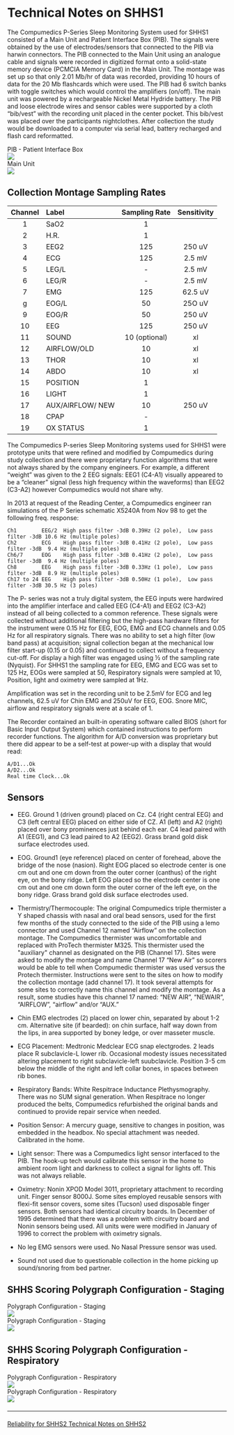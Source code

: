 # Technical Notes on SHHS1

The Compumedics P-Series Sleep Monitoring System used for SHHS1 consisted of a Main Unit and Patient Interface Box (PIB). The signals were obtained by the use of electrodes/sensors that  connected to the PIB via harwin connectors. The PIB connected to the Main Unit using an analogue cable and  signals were recorded in digitized format onto a solid-state memory device (PCMCIA Memory Card) in the Main Unit. The montage was set up so that only 2.01 Mb/hr of data was recorded, providing 10 hours of data for the 20 Mb flashcards which were used.   The PIB had 6 switch banks with toggle switches which would control the amplifiers (on/off). The main unit was powered by a rechargeable Nickel Metal Hydride battery. The PIB and loose electrode wires and sensor cables were supported by a cloth “bib/vest” with the recording unit placed in the center pocket. This bib/vest was placed over the participants nightclothes. After collection the study would be downloaded to a computer via serial lead, battery recharged and flash card reformatted.

<div class="row">
  <div class="col-xs-12 col-sm-6">
    <div class="panel panel-default">
      <div class="panel-heading">
        <span class="panel-title">PIB - Patient Interface Box</span>
      </div>
      <div class="center">
        <a href=":images_path:/psge/psge01.png?inline=1">
          <img src=":images_path:/psge/psge01.png">
        </a>
      </div>
    </div>
  </div>
  <div class="col-xs-12 col-sm-6">
    <div class="panel panel-default">
      <div class="panel-heading">
        <span class="panel-title">Main Unit</span>
      </div>
      <div class="center">
        <a href=":images_path:/psge/psge02.png?inline=1">
          <img src=":images_path:/psge/psge02.png">
        </a>
      </div>
    </div>
  </div>
</div>

## Collection Montage Sampling Rates

|  Channel  |  Label             |  Sampling Rate   |  Sensitivity  |
|:---------:|:-------------------|:----------------:|:-------------:|
| 1         |  SaO2              |    1             |               |
| 2         |  H.R.              |    1             |               |
| 3         |  EEG2              |  125             |  250  uV      |
| 4         |  ECG               |  125             |   2.5 mV      |
| 5         |  LEG/L             |   -              |   2.5 mV      |
| 6         |  LEG/R             |   -              |   2.5 mV      |
| 7         |  EMG               |  125             |  62.5 uV      |
| g         |  EOG/L             |   50             |  25O  uV      |
| 9         |  EOG/R             |   50             |  250  uV      |
| 10        |  EEG               |  125             |  250  uV      |
| 11        |  SOUND             |   10 (optional)  |       xl      |
| 12        |  AIRFLOW/OLD       |   10             |       xl      |
| 13        |  THOR              |   10             |       xl      |
| 14        |  ABDO              |   10             |       xl      |
| 15        |  POSITION          |    1             |               |
| 16        |  LIGHT             |    1             |               |
| 17        |  AUX/AlRFLOW/ NEW  |   10             |  250 uV       |
| 18        |  CPAP              |   -              |               |
| 19        |  OX STATUS         |    1             |               |



The Compumedics P-series Sleep Monitoring systems used for SHHS1 were prototype units that were refined and modified by Compumedics during study collection and there were  proprietary function algorithms that were not always shared by the company engineers. For example, a different “weight” was given to the 2 EEG signals: EEG1 (C4-A1) visually appeared to be a “cleaner” signal (less high frequency within the waveforms) than EEG2 (C3-A2) however Compumedics would not share why.

In 2013 at request of the Reading Center, a Compumedics engineer ran simulations of the P Series schematic X5240A from Nov 98 to get the following freq. response:

```
Ch1        EEG/2  High pass filter -3dB 0.39Hz (2 pole),  Low pass filter -3dB 10.6 Hz (multiple poles)
Ch2        ECG    High pass filter -3dB 0.41Hz (2 pole),  Low pass filter -3dB  9.4 Hz (multiple poles)
Ch6/7      EOG    High pass filter -3dB 0.41Hz (2 pole),  Low pass filter -3dB  9.4 Hz (multiple poles)
Ch8        EEG    High pass filter -3dB 0.33Hz (1 pole),  Low pass filter -3dB  8.9 Hz (multiple poles)
Ch17 to 24 EEG    High pass filter -3dB 0.50Hz (1 pole),  Low pass filter -3dB 30.5 Hz (3 poles)
```

The P- series was not a truly digital system, the EEG inputs were hardwired into the amplifier interface and called EEG (C4-A1) and EEG2 (C3-A2) instead of all being collected to a common reference.  These signals were collected without additional filtering but the high-pass hardware filters for the instrument were 0.15 Hz for EEG, EOG, EMG and ECG channels and 0.05 Hz for all respiratory signals.  There was no ability to set a high filter (low band pass) at acquisition; signal collection began at the mechanical low filter start-up (0.15 or 0.05) and continued to collect without a frequency cut-off.  For display a high filter was engaged using ½ of the sampling rate (Nyquist).  For SHHS1 the sampling rate for EEG, EMG and ECG was set to 125 Hz,  EOGs were sampled at 50, Respiratory signals were sampled at 10, Position, light and oximetry were sampled at 1Hz.

Amplification was set in the recording unit to be 2.5mV for ECG and leg channels, 62.5 uV for Chin EMG and 250uV for EEG, EOG.  Snore MIC, airflow and respiratory signals were at a scale of 1.

The Recorder contained an built-in operating software called BIOS (short for Basic Input Output System) which contained instructions to perform recorder functions.  The algorithm for A/D conversion was proprietary but there did appear to be a self-test at power-up with a display that would read:

```
A/D1...Ok
A/D2...Ok
Real time Clock...Ok
```

## Sensors

- EEG. Ground 1 (driven ground) placed on Cz.  C4 (right central EEG) and C3 (left central EEG) placed on either side of CZ.  A1 (left) and A2 (right) placed over bony prominences just behind each ear.  C4 lead paired with A1 (EEG1), and C3 lead paired to A2 (EEG2).  Grass brand gold disk surface electrodes used.

- EOG. Ground1 (eye reference) placed on center of forehead, above the bridge of the nose (nasion).  Right EOG placed so electrode center is one cm out and one cm down from the outer corner (canthus) of the right eye, on the bony ridge.  Left EOG placed so the electrode center is one cm out and one cm down form the outer corner of the left eye, on the bony ridge.  Grass brand gold disk surface electrodes  used.

- Thermistry/Thermocouple:  The original Compumedics triple thermister a Y shaped chassis with nasal and oral bead sensors, used for the first few months of the study connected to  the side of the PIB using a lemo connector and used Channel 12 named “Airflow” on the collection montage.   The Compumedics thermister was uncomfortable and replaced with ProTech  thermister M325.  This thermister  used the "auxiliary" channel as designated on the PIB (Channel 17).   Sites were asked to modify the montage and name Channel 17 “New Air” so scorers  would be able to tell when Compumedic thermister was used versus the Protech thermister.   Instructions were sent to the sites on how to modify the collection montage (add channel 17).  It took several attempts for some sites to correctly name this channel and modify the montage.  As a result, some studies have this channel 17 named:   “NEW AIR”, “NEWAIR”, “AIRFLOW”, “airflow” and/or “AUX.”

- Chin EMG electrodes (2) placed on lower chin, separated by about 1-2 cm.  Alternative site (if bearded): on chin surface, half way down from the lips, in area supported by boney ledge, or over masseter muscle.

- ECG Placement: Medtronic Medclear ECG snap electgrodes.  2 leads place R subclavicle-L lower rib. Occasional modesty issues necessitated altering placement to right subclavicle-left suubclavicle.  Position 3-5 cm below the middle of the right and left collar bones, in spaces between rib bones.

- Respiratory Bands:  White Respitrace Inductance Plethysmography.  There was no SUM signal generation.  When Respitrace no longer produced the belts, Compumedics refurbished the original bands and continued to provide repair service when needed.

- Position Sensor:  A mercury guage, sensitive to changes in position, was embedded in the headbox.  No special attachment was needed.  Calibrated in the home.

- Light sensor:  There was a Compumedics light sensor interfaced to the PIB.  The hook-up tech would calibrate this sensor in the home to ambient room light and darkness to collect a signal for lights off.  This was not always reliable.

- Oximetry:  Nonin XPOD Model 3011, proprietary attachment to recording unit.  Finger sensor 8000J. Some sites employed reusable sensors with flexi-fit sensor covers, some sites (Tucson) used disposable finger sensors.  Both sensors had identical circuitry boards.  In December of 1995 determined that there was a problem with circuitry board and Nonin sensors being used.  All units were were modified in January of 1996 to correct the problem with oximetry signals.

- No leg EMG sensors were used.   No Nasal Pressure sensor was used.

- Sound not used due to questionable collection in the home picking up sound/snoring from bed partner.

## SHHS Scoring Polygraph Configuration - Staging

<div class="row">
  <div class="col-xs-12 col-sm-6">
    <div class="panel panel-default">
      <div class="panel-heading">
        <span class="panel-title">Polygraph Configuration - Staging</span>
      </div>
      <div class="center">
        <a href=":images_path:/psge/psge03.png?inline=1">
          <img src=":images_path:/psge/psge03.png">
        </a>
      </div>
    </div>
  </div>
  <div class="col-xs-12 col-sm-6">
    <div class="panel panel-default">
      <div class="panel-heading">
        <span class="panel-title">Polygraph Configuration - Staging</span>
      </div>
      <div class="center">
        <a href=":images_path:/psge/psge04.png?inline=1">
          <img src=":images_path:/psge/psge04.png">
        </a>
      </div>
    </div>
  </div>
</div>

## SHHS Scoring Polygraph Configuration - Respiratory


<div class="row">
  <div class="col-xs-12 col-sm-6">
    <div class="panel panel-default">
      <div class="panel-heading">
        <span class="panel-title">Polygraph Configuration - Respiratory</span>
      </div>
      <div class="center">
        <a href=":images_path:/psge/psge05.png?inline=1">
          <img src=":images_path:/psge/psge05.png">
        </a>
      </div>
    </div>
  </div>
  <div class="col-xs-12 col-sm-6">
    <div class="panel panel-default">
      <div class="panel-heading">
        <span class="panel-title">Polygraph Configuration - Respiratory</span>
      </div>
      <div class="center">
        <a href=":images_path:/psge/psge06.png?inline=1">
          <img src=":images_path:/psge/psge06.png">
        </a>
      </div>
    </div>
  </div>
</div>


<hr class="soften" style="margin-top: 20px;margin-bottom: 20px;"/>

<div class="center">
<div class="btn-group">
  <a href=":pages_path:/3-reliability-shhs2.md" class="btn btn-default">
    <span class="glyphicon glyphicon-chevron-left"></span>
    Reliability for SHHS2
  </a>

  <a href=":pages_path:/4-equipment-shhs2.md" class="btn btn-success">
    Technical Notes on SHHS2
    <span class="glyphicon glyphicon-chevron-right"></span>
  </a>
</div>
</div>
